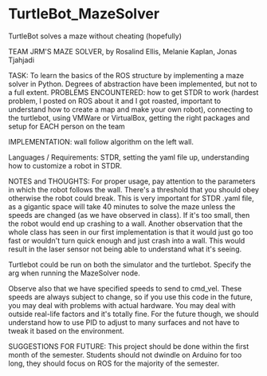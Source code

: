 # TurtleBot_MazeSolver
TurtleBot solves a maze without cheating (hopefully)

TEAM JRM'S MAZE SOLVER, by Rosalind Ellis, Melanie Kaplan, Jonas Tjahjadi

TASK: To learn the basics of the ROS structure by implementing a maze solver in Python. Degrees of abstraction have been implemented,
but not to a full extent.
PROBLEMS ENCOUNTERED: how to get STDR to work (hardest problem, I posted on ROS about it and I got roasted, important to understand
how to create a map and make your own robot), connecting to the turtlebot, using VMWare or VirtualBox, 
getting the right packages and setup for EACH person on the team

IMPLEMENTATION: wall follow algorithm on the left wall.


Languages / Requirements: STDR, setting the yaml file up, understanding how to customize a robot in STDR.


NOTES and THOUGHTS:
For proper usage, pay attention to the parameters in which the robot follows the wall. There's a threshold that you should obey otherwise
the robot could break. This is very important for STDR .yaml file, as a gigantic space will take 40 minutes to solve the maze unless the
speeds are changed (as we have observed in class). If it's too small, then the robot would end up crashing to a wall. Another observation
that the whole class has seen in our first implementation is that it would just go too fast or wouldn't turn quick enough and just crash
into a wall. This would result in the laser sensor not being able to understand what it's seeing.

Turtlebot could be run on both the simulator and the turtlebot. Specify the arg when running the MazeSolver node.

Observe also that we have specified speeds to send to cmd_vel. These speeds are always subject to change, so if you use this code in the
future, you may deal with problems with actual hardware. You may deal with outside real-life factors and it's totally fine. For the future
though, we should understand how to use PID to adjust to many surfaces and not have to tweak it based on the environment.

SUGGESTIONS FOR FUTURE:
This project should be done within the first month of the semester. Students should not dwindle on Arduino for too long, they should focus
on ROS for the majority of the semester.
